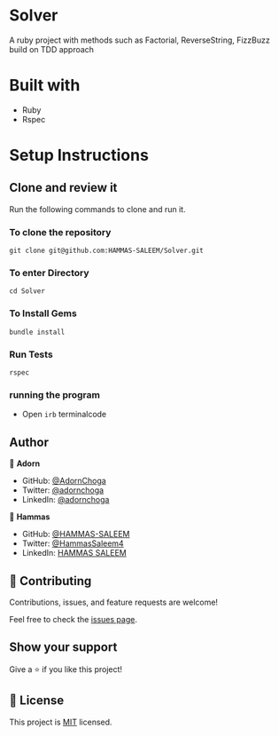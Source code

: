 [](https://img.shields.io/badge/Microverse-blueviolet)

# Solver

A ruby project with methods such as Factorial, ReverseString, FizzBuzz build on TDD approach

# Built with

- Ruby
- Rspec

# Setup Instructions

## Clone and review it

Run the following commands to clone and run it.

### To clone the repository

`git clone git@github.com:HAMMAS-SALEEM/Solver.git`

### To enter Directory

`cd Solver`

### To Install Gems

`bundle install`

### Run Tests

`rspec`

### running the program
- Open `irb` terminalcode

## Author

👤 **Adorn**

- GitHub: [@AdornChoga](https://github.com/AdornChoga)
- Twitter: [@adornchoga](https://twitter.com/adorn_choga)
- LinkedIn: [@adornchoga](https://www.linkedin.com/in/adorn-choga)

👤 **Hammas**

- GitHub: [@HAMMAS-SALEEM](https://github.com/HAMMAS-SALEEM)
- Twitter: [@HammasSaleem4](https://twitter.com/HammasSaleem4)
- LinkedIn: [HAMMAS SALEEM](https://www.linkedin.com/in/hammas-saleem) 


## 🤝 Contributing

Contributions, issues, and feature requests are welcome!

Feel free to check the [issues page](../../issues/).

## Show your support

Give a ⭐️ if you like this project!

## 📝 License

This project is [MIT](./MIT.md) licensed.